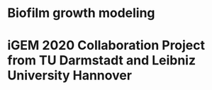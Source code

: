 # Biofilm growth modeling
# iGEM 2020 Collaboration Project from TU Darmstadt and Leibniz University Hannover


